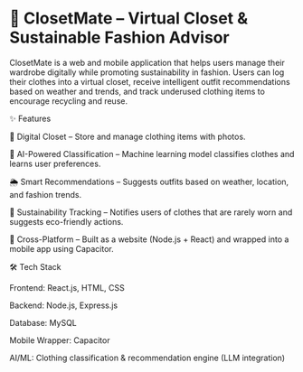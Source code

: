# 👕 ClosetMate – Virtual Closet & Sustainable Fashion Advisor

ClosetMate is a web and mobile application that helps users manage their wardrobe digitally while promoting sustainability in fashion. Users can log their clothes into a virtual closet, receive intelligent outfit recommendations based on weather and trends, and track underused clothing items to encourage recycling and reuse.

✨ Features

📸 Digital Closet – Store and manage clothing items with photos.

🤖 AI-Powered Classification – Machine learning model classifies clothes and learns user preferences.

🌦️ Smart Recommendations – Suggests outfits based on weather, location, and fashion trends.

🌱 Sustainability Tracking – Notifies users of clothes that are rarely worn and suggests eco-friendly actions.

📱 Cross-Platform – Built as a website (Node.js + React) and wrapped into a mobile app using Capacitor.

🛠️ Tech Stack

Frontend: React.js, HTML, CSS

Backend: Node.js, Express.js

Database: MySQL

Mobile Wrapper: Capacitor

AI/ML: Clothing classification & recommendation engine (LLM integration)
